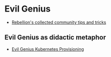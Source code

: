 # Evil Genius

- [Rebellion's collected community tips and tricks](https://www.youtube.com/watch?v=EM4IzJzZHIU)

## Evil Genius as didactic metaphor

- [Evil Genius Kubernetes Provisioning](1172aa30-bec4-4adf-bcbe-4a554ead94f0.md)
